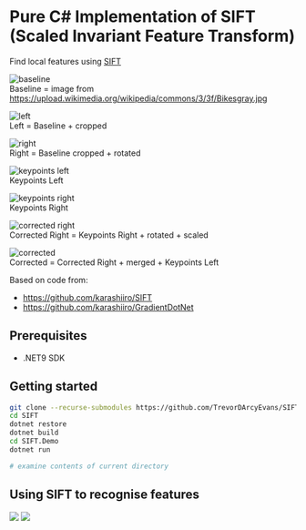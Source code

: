 # Pure C# Implementation of SIFT (Scaled Invariant Feature Transform)

Find local features using [SIFT](https://en.wikipedia.org/wiki/Scale-invariant_feature_transform)

![baseline](SIFT.Demo/Bikesgray.jpg)<br/>
  Baseline = image from https://upload.wikimedia.org/wikipedia/commons/3/3f/Bikesgray.jpg
<br/>

![left](assets/original_left.jpg)<br/>
  Left = Baseline + cropped
<br/>

![right](assets/original_right.jpg)<br/>
  Right = Baseline cropped + rotated
<br/>

![keypoints left](assets/keypoints_left.jpg)<br/>
  Keypoints Left
<br/>

![keypoints right](assets/keypoints_right.jpg)<br/>
  Keypoints Right
<br/>

![corrected right](assets/corrected_right.jpg)<br/>
  Corrected Right = Keypoints Right + rotated + scaled
<br/>

![corrected](assets/corrected.jpg)<br/>
Corrected = Corrected Right + merged + Keypoints Left
<br/>

Based on code from:<br/>

* https://github.com/karashiiro/SIFT
* https://github.com/karashiiro/GradientDotNet

## Prerequisites

* .NET9 SDK

## Getting started

```bash
git clone --recurse-submodules https://github.com/TrevorDArcyEvans/SIFT.git
cd SIFT
dotnet restore
dotnet build
cd SIFT.Demo
dotnet run

# examine contents of current directory
```

## Using SIFT to recognise features

![](assets/baseline-phone_cam_15-vs-phone_cam_16.png)
![](assets/comparison-phone_cam_15-vs-phone_cam_16.jpg)

